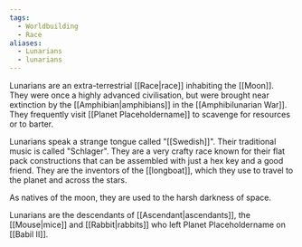 ```yaml
---
tags:
  - Worldbuilding
  - Race
aliases:
  - Lunarians
  - lunarians
---
```

Lunarians are an extra-terrestrial [[Race|race]] inhabiting the [[Moon]]. They were once a highly advanced civilisation, but were brought near extinction by the [[Amphibian|amphibians]] in the [[Amphibilunarian War]]. They frequently visit [[Planet Placeholdername]] to scavenge for resources or to barter.

Lunarians speak a strange tongue called "[[Swedish]]". Their traditional music is called "Schlager". They are a very crafty race known for their flat pack constructions that can be assembled with just a hex key and a good friend. They are the inventors of the [[longboat]], which they use to travel to the planet and across the stars.

As natives of the moon, they are used to the harsh darkness of space.

Lunarians are the descendants of [[Ascendant|ascendants]], the [[Mouse|mice]] and  [[Rabbit|rabbits]] who left Planet Placeholdername on [[Babil II]].